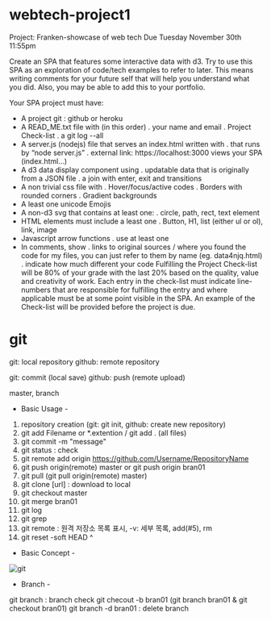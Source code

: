 # webtech-project1
Project: Franken-showcase of web tech
Due Tuesday November 30th 11:55pm

Create an SPA that features some interactive data with d3. Try to use this SPA as an exploration of code/tech examples to refer to later. This means writing comments for your future self that will help you understand what you did. Also, you may be able to add this to your portfolio.

Your SPA project must have:
- A project git : github or heroku
- A READ_ME.txt file with (in this order)
. your name and email
. Project Check-list
. a git log --all
- A server.js (nodejs) file that serves an index.html written with
. that runs by “node server.js”
. external link: https://localhost:3000 views your SPA (index.html…)
- A d3 data display component using
. updatable data that is originally from a JSON file
. a join with enter, exit and transitions
- A non trivial css file with
. Hover/focus/active codes
. Borders with rounded corners
. Gradient backgrounds
- A least one unicode Emojis
- A non-d3 svg that contains at least one:
. circle, path, rect, text element
- HTML elements must include a least one
. Button, H1, list (either ul or ol), link, image
- Javascript arrow functions
. use at least one
- In comments, show
. links to original sources / where you found the code
for my files, you can just refer to them by name (eg. data4njq.html)
. indicate how much different your code
Fulfilling the Project Check-list will be 80% of your grade with the last 20% based on the quality, value and creativity of work. Each entry in the check-list must indicate line-numbers that are responsible for fulfilling the entry and where applicable must be at some point visible in the SPA. An example of the Check-list will be provided before the project is due.
# git
git: local repository
github: remote repository

git: commit (local save)
github: push (remote upload)

master, branch

- Basic Usage -
1. repository creation (git: git init, github: create new repository)
2. git add Filename or *.extention / git add . (all files)
3. git commit -m "message"
4. git status : check
5. git remote add origin https://github.com/Username/RepositoryName
6. git push origin(remote) master or git push origin bran01
7. git pull (git pull origin(remote) master)
8. git clone [url] : download to local
9. git checkout master
10. git merge bran01
11. git log
12. git grep
13. git remote : 원격 저장소 목록 표시, -v: 세부 목록, add(#5), rm
14. git reset -soft HEAD ^ 

- Basic Concept -


![git](https://user-images.githubusercontent.com/68491757/142260638-1fcdee47-7d2c-4905-8ab9-973462029afc.PNG)




- Branch -

git branch : branch check
git checout -b bran01 (git branch bran01 & git checkout bran01)
git branch -d bran01 : delete branch
